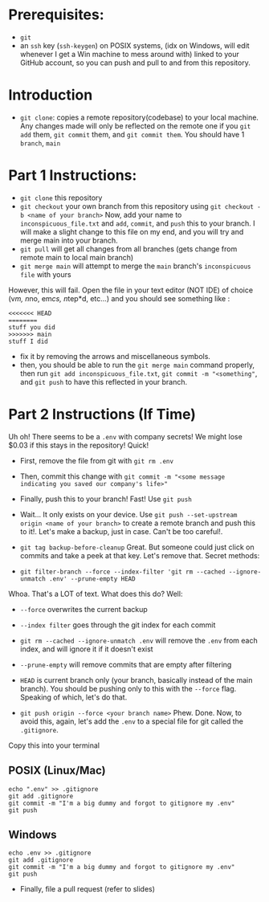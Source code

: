 # Prerequisites:
- `git`
- an `ssh` key (`ssh-keygen`) on POSIX systems, (idx on Windows, will edit whenever I get a Win machine to mess around with) linked to your GitHub account, so you can push and pull to and from this repository. 

# Introduction

- `git clone`: copies a remote repository(codebase) to your local machine. Any changes made will only be reflected on the remote one if you `git add` them, `git commit` them, and `git commit them`. You should have 1 `branch`, `main`


# Part 1 Instructions:
- `git clone` this repository
- `git checkout` your own branch from this repository using `git checkout -b <name of your branch>`
Now, add your name to `inconspicuous_file.txt` and `add`, `commit`, and `push` this to your branch.
I will make a slight change to this file on my end, and you will try and merge main into your branch.
- `git pull` will get all changes from all branches (gets change from remote main to local main branch)
- `git merge main` will attempt to merge the `main` branch's `inconspicuous file` with yours

However, this will fail. Open the file in your text editor (NOT IDE) of choice (v*m, n*no, em*cs, n*tep*d, etc...) and you should see something like :

```
<<<<<<< HEAD
========
stuff you did
>>>>>>> main
stuff I did
```
- fix it by removing the arrows and miscellaneous symbols. 
- then, you should be able to run the `git merge main` command properly, then run `git add inconspicuous_file.txt`, `git commit -m "<something"`, and `git push` to have this reflected in your branch. 

# Part 2 Instructions (If Time)
Uh oh! There seems to be a `.env` with company secrets! We might lose $0.03 if this stays in the repository! Quick! 
- First, remove the file from git with `git rm .env`

- Then, commit this change with `git commit -m "<some message indicating you saved our company's life>"`
- Finally, push this to your branch! Fast! Use `git push`
- Wait... It only exists on your device. Use `git push --set-upstream origin <name of your branch>` to create a remote branch and push this to it!. 
Let's make a backup, just in case. Can't be too careful!. 

- `git tag backup-before-cleanup`
Great. But someone could just click on commits and take a peek at that key. Let's remove that. 
Secret methods: 
- `git filter-branch --force --index-filter 'git rm --cached --ignore-unmatch .env' --prune-empty HEAD`

Whoa. That's a LOT of text. What does this do? 
Well:
- `--force` overwrites the current backup
- `--index filter` goes through the git index for each commit 
- `git rm --cached --ignore-unmatch .env` will remove the `.env` from each index, and will ignore it if it doesn't exist
- `--prune-empty` will remove commits that are empty after filtering
- `HEAD` is current branch only (your branch, basically instead of the main branch). You should be pushing only to this with the `--force` flag. 
Speaking of which, let's do that. 

- `git push origin --force <your branch name>`
Phew. Done. Now, to avoid this, again, let's add the `.env` to a special file for git called the `.gitignore`. 

Copy this into your terminal

## POSIX (Linux/Mac)
```
echo ".env" >> .gitignore 
git add .gitignore
git commit -m "I'm a big dummy and forgot to gitignore my .env"
git push 
```

## Windows
```
echo .env >> .gitignore 
git add .gitignore
git commit -m "I'm a big dummy and forgot to gitignore my .env"
git push 
```
- Finally, file a pull request (refer to slides)

